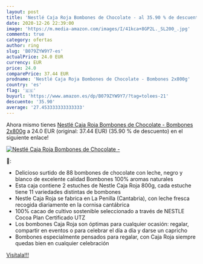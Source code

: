 ```yaml
---
layout: post
title: 'Nestlé Caja Roja Bombones de Chocolate - al 35.90 % de descuento'
date: 2020-12-26 22:39:00
image: 'https://m.media-amazon.com/images/I/41kca+8GP2L._SL200_.jpg'
comments: true
category: ofertas
author: ring
slug: 'B079ZYW9Y7-es'
actualPrice: 24.0 EUR
currency: EUR
price: 24.0
comparePrice: 37.44 EUR
prodname: 'Nestlé Caja Roja Bombones de Chocolate - Bombones 2x800g'
country: 'es'
flag: '🇪🇸'
buyurl: 'https://www.amazon.es/dp/B079ZYW9Y7/?tag=tolees-21'
descuento: '35.90'
average: '27.453333333333333'
---
```


Ahora mismo tienes [Nestlé Caja Roja Bombones de Chocolate - Bombones 2x800g](https://www.amazon.es/dp/B079ZYW9Y7/?tag=tolees-21) a 24.0 EUR (original: 37.44 EUR) (35.90 %  de descuento) en el siguiente enlace!

[![Nestlé Caja Roja Bombones de Chocolate -](https://m.media-amazon.com/images/I/41kca+8GP2L._SL200_.jpg)](https://www.amazon.es/dp/B079ZYW9Y7/?tag=tolees-21)

🔎:

- Delicioso surtido de 88 bombones de chocolate con leche, negro y blanco de excelente calidad Bombones 100% aromas naturales
- Esta caja contiene 2 estuches de Nestle Caja Roja 800g, cada estuche tiene 11 variedades distintas de bombones
- Nestle Caja Roja se fabrica en La Penilla (Cantabria), con leche fresca recogida diariamente en la cornisa cantábrica
- 100% cacao de cultivo sostenible seleccionado a través de NESTLE Cocoa Plan Certificado UTZ
- Los bombones Caja Roja son óptimas para cualquier ocasión: regalar, compartir en eventos o para celebrar el día a día y darse un capricho
- Bombones especialmente pensados para regalar, con Caja Roja siempre quedas bien en cualquier celebración

[Visítala!!!](https://www.amazon.es/dp/B079ZYW9Y7/?tag=tolees-21)
